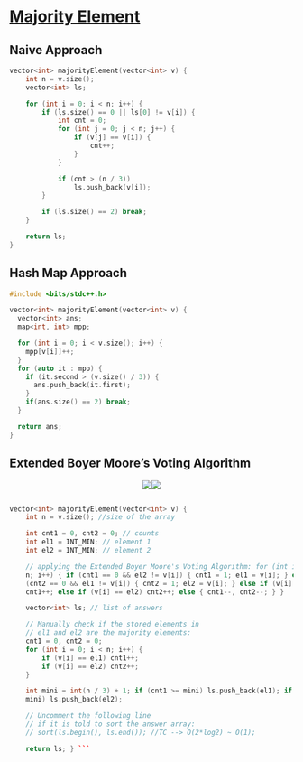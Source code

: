 # [Majority Element](https://www.codingninjas.com/studio/problems/majority-element_6915220)

## Naive Approach

```cpp
vector<int> majorityElement(vector<int> v) {
    int n = v.size(); 
    vector<int> ls;

    for (int i = 0; i < n; i++) {
        if (ls.size() == 0 || ls[0] != v[i]) {
            int cnt = 0;
            for (int j = 0; j < n; j++) {
                if (v[j] == v[i]) {
                    cnt++;
                }
            }

            if (cnt > (n / 3))
                ls.push_back(v[i]);
        }

        if (ls.size() == 2) break;
    }

    return ls;
}
```

## Hash Map Approach


```cpp
#include <bits/stdc++.h>

vector<int> majorityElement(vector<int> v) {
  vector<int> ans;
  map<int, int> mpp;

  for (int i = 0; i < v.size(); i++) {
    mpp[v[i]]++;
  }
  for (auto it : mpp) {
    if (it.second > (v.size() / 3)) {
      ans.push_back(it.first);
    }
    if(ans.size() == 2) break;
  }

  return ans;
}
```

## Extended Boyer Moore’s Voting Algorithm

<div style="display: flex; align-items: center; flex-wrap: wrap; justify-content: center">
  <img src="https://takeuforward.org/wp-content/uploads/2023/04/Screenshot-2023-04-20-224857.png" />
  <img src="https://takeuforward.org/wp-content/uploads/2023/04/Screenshot-2023-04-20-225002.png" />
</div>

```cpp

vector<int> majorityElement(vector<int> v) {
    int n = v.size(); //size of the array

    int cnt1 = 0, cnt2 = 0; // counts
    int el1 = INT_MIN; // element 1
    int el2 = INT_MIN; // element 2

    // applying the Extended Boyer Moore's Voting Algorithm: for (int i = 0; i <
    n; i++) { if (cnt1 == 0 && el2 != v[i]) { cnt1 = 1; el1 = v[i]; } else if
    (cnt2 == 0 && el1 != v[i]) { cnt2 = 1; el2 = v[i]; } else if (v[i] == el1)
    cnt1++; else if (v[i] == el2) cnt2++; else { cnt1--, cnt2--; } }

    vector<int> ls; // list of answers

    // Manually check if the stored elements in
    // el1 and el2 are the majority elements:
    cnt1 = 0, cnt2 = 0;
    for (int i = 0; i < n; i++) {
        if (v[i] == el1) cnt1++;
        if (v[i] == el2) cnt2++;
    }

    int mini = int(n / 3) + 1; if (cnt1 >= mini) ls.push_back(el1); if (cnt2 >=
    mini) ls.push_back(el2);

    // Uncomment the following line
    // if it is told to sort the answer array:
    // sort(ls.begin(), ls.end()); //TC --> O(2*log2) ~ O(1);

    return ls; } ```